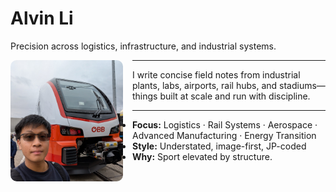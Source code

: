# Alvin Li

Precision across logistics, infrastructure, and industrial systems.

<img src="../JPG_VID/innotrans3.jpg" alt="Alvin Li" width="180" align="left" style="margin-right:15px; border-radius:10px;" />

---

I write concise field notes from industrial plants, labs, airports, rail hubs, and stadiums—
things built at scale and run with discipline.

---

- **Focus:** Logistics · Rail Systems · Aerospace · Advanced Manufacturing · Energy Transition
- **Style:** Understated, image-first, JP-coded
- **Why:** Sport elevated by structure.
